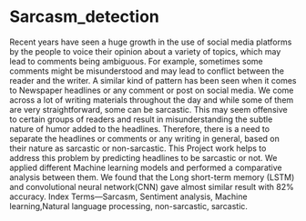 # Sarcasm_detection

Recent years have seen a huge growth in the use of
social media platforms by the people to voice their opinion about
a variety of topics, which may lead to comments being ambiguous.
For example, sometimes some comments might be misunderstood
and may lead to conflict between the reader and the writer. A
similar kind of pattern has been seen when it comes to Newspaper
headlines or any comment or post on social media. We come
across a lot of writing materials throughout the day and while
some of them are very straightforward, some can be sarcastic.
This may seem offensive to certain groups of readers and result
in misunderstanding the subtle nature of humor added to the
headlines. Therefore, there is a need to separate the headlines
or comments or any writing in general, based on their nature as
sarcastic or non-sarcastic. This Project work helps to address this
problem by predicting headlines to be sarcastic or not. We applied
different Machine learning models and performed a comparative
analysis between them. We found that the Long short-term
memory (LSTM) and convolutional neural network(CNN) gave
almost similar result with 82% accuracy.
Index Terms—Sarcasm, Sentiment analysis, Machine learning,Natural language processing, non-sarcastic, sarcastic.
